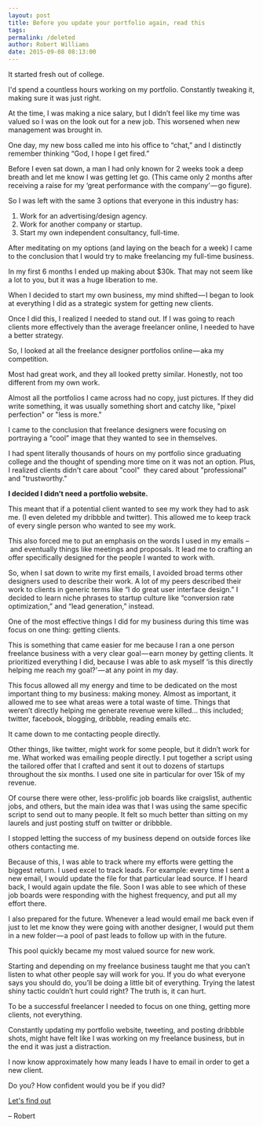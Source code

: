 ```yaml
---
layout: post
title: Before you update your portfolio again, read this
tags: 
permalink: /deleted
author: Robert Williams
date: 2015-09-08 08:13:00
---
```

It started fresh out of college. 

I'd spend a countless hours working on my portfolio. Constantly tweaking it, making sure it was just right.

At the time, I was making a nice salary, but I didn’t feel like my time was valued so I was on the look out for a new job. This worsened when new management was brought in.

One day, my new boss called me into his office to “chat,” and I distinctly remember thinking “God, I hope I get fired.”

Before I even sat down, a man I had only known for 2 weeks took a deep breath and let me know I was getting let go. (This came only 2 months after receiving a raise for my ‘great performance with the company’ — go figure).

So I was left with the same 3 options that everyone in this industry has:

1. Work for an advertising/design agency.
2. Work for another company or startup.
3. Start my own independent consultancy, full-time.

After meditating on my options (and laying on the beach for a week) I came to the conclusion that I would try to make freelancing my full-time business.

In my first 6 months I ended up making about $30k. That may not seem like a lot to you, but it was a huge liberation to me.

When I decided to start my own business, my mind shifted — I began to look at everything I did as a strategic system for getting new clients.

Once I did this, I realized I needed to stand out. If I was going to reach clients more effectively than the average freelancer online, I needed to have a better strategy. 

So, I looked at all the freelance designer portfolios online — aka my competition. 

Most had great work, and they all looked pretty similar. Honestly, not too different from my own work.

Almost all the portfolios I came across had no copy, just pictures. If they did write something, it was usually something short and catchy like, "pixel perfection" or "less is more."

I came to the conclusion that freelance designers were focusing on portraying a “cool” image that they wanted to see in themselves. 

I had spent literally thousands of hours on my portfolio since graduating college and the thought of spending more time on it was not an option. Plus, I realized clients didn't care about "cool"  they cared about "professional" and "trustworthy."

**I decided I didn’t need a portfolio website.**

This meant that if a potential client wanted to see my work they had to ask me. (I even deleted my dribbble and twitter). This allowed me to keep track of every single person who wanted to see my work.

This also forced me to put an emphasis on the words I used in my emails – and eventually things like meetings and proposals. It lead me to crafting an offer specifically designed for the people I wanted to work with.

So, when I sat down to write my first emails, I avoided broad terms other designers used to describe their work. A lot of my peers described their work to clients in generic terms like “I do great user interface design.” I decided to learn niche phrases to startup culture like “conversion rate optimization,” and “lead generation,” instead.

One of the most effective things I did for my business during this time was focus on one thing: getting clients.

This is something that came easier for me because I ran a one person freelance business with a very clear goal — earn money by getting clients. It prioritized everything I did, because I was able to ask myself ‘is this directly helping me reach my goal?’ — at any point in my day.

This focus allowed all my energy and time to be dedicated on the most important thing to my business: making money. Almost as important, it allowed me to see what areas were a total waste of time. Things that weren’t directly helping me generate revenue were killed… this included; twitter, facebook, blogging, dribbble, reading emails etc.

It came down to me contacting people directly.

Other things, like twitter, might work for some people, but it didn’t work for me. What worked was emailing people directly. I put together a script using the tailored offer that I crafted and sent it out to dozens of startups throughout the six months. I used one site in particular for over 15k of my revenue.

Of course there were other, less-prolific job boards like craigslist, authentic jobs, and others, but the main idea was that I was using the same specific script to send out to many people. It felt so much better than sitting on my laurels and just posting stuff on twitter or dribbble.

I stopped letting the success of my business depend on outside forces like others contacting me.

Because of this, I was able to track where my efforts were getting the biggest return. I used excel to track leads. For example: every time I sent a new email, I would update the file for that particular lead source. If I heard back, I would again update the file. Soon I was able to see which of these job boards were responding with the highest frequency, and put all my effort there.

I also prepared for the future. Whenever a lead would email me back even if just to let me know they were going with another designer, I would put them in a new folder — a pool of past leads to follow up with in the future.

This pool quickly became my most valued source for new work.

Starting and depending on my freelance business taught me that you can’t listen to what other people say will work for you. If you do what everyone says you should do, you’ll be doing a little bit of everything. Trying the latest shiny tactic couldn’t hurt could right? The truth is, it can hurt. 

To be a successful freelancer I needed to focus on one thing, getting more clients, not everything.

Constantly updating my portfolio website, tweeting, and posting dribbble shots, might have felt like I was working on my freelance business, but in the end it was just a distraction.

I now know approximately how many leads I have to email in order to get a new client. 

Do you? How confident would you be if you did?

[Let's find out](/)

– Robert